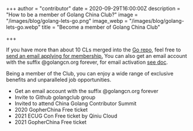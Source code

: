 +++
author = "contributor"
date = 2020-09-29T16:00:00Z
description = "How to be a member of Golang China Club?"
image = "/images/blog/golang-lets-go.png"
image_webp = "/images/blog/golang-lets-go.webp"
title = "Become a member of Golang China Club"

+++

If you have more than about 10 CLs merged into the [Go repo](https://github.com/golang/go), feel free to [send an email applying for membership.](mailto:contact@golangcn.org) You can also get an email account with the suffix @golangcn.org forever, for email activation [see doc](../email-settings).

Being a member of the Club, you can enjoy a wide range of exclusive benefits and unparalleled job opportunities.

* Get an email account with the suffix @golangcn.org forever
* Invite to Github golangclub group
* Invited to attend China Golang Contributor Summit
* 2020 GopherChina Free ticket
* 2021 ECUG Con Free ticket by Qiniu Cloud
* 2021 GopherChina Free ticket


